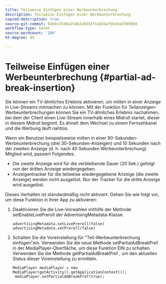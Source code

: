 ```yaml
---
title: Teilweise Einfügen einer Werbeunterbrechung
description: Teilweise Einfügen einer Werbeunterbrechung
copied-description: true
source-git-commit: 02ebc3548a254b2a6554f1ab34afbb3ea5f09bb8
workflow-type: tm+mt
source-wordcount: '204'
ht-degree: 0%

---
```


# Teilweise Einfügen einer Werbeunterbrechung {#partial-ad-break-insertion}

Sie können ein TV-ähnliches Erlebnis aktivieren, um mitten in einer Anzeige in Live-Streams mitmachen zu können. Mit der Funktion für Teilanzeigen-Werbeunterbrechungen können Sie ein TV-ähnliches Erlebnis nachahmen, bei dem der Client einen Live-Stream innerhalb eines Midroll startet, dieser in diesem Midroll beginnt. Es ähnelt dem Wechsel zu einem Fernsehkanal und die Werbung läuft nahtlos.

Wenn ein Benutzer beispielsweise mitten in einer 90-Sekunden-Werbeunterbrechung (drei 30-Sekunden-Anzeigen) und 10 Sekunden nach der zweiten Anzeige (d. h. nach 40 Sekunden Werbeunterbrechung) Mitglied wird, passiert Folgendes:

* Die zweite Anzeige wird für die verbleibende Dauer (20 Sek.) gefolgt von der dritten Anzeige wiedergegeben.
* Anzeigentracker für die teilweise wiedergegebene Anzeige (die zweite Anzeige) werden nicht ausgelöst. Nur der Tracker für die dritte Anzeige wird ausgelöst.

Dieses Verhalten ist standardmäßig nicht aktiviert. Gehen Sie wie folgt vor, um diese Funktion in Ihrer App zu aktivieren:

1. Deaktivieren Sie die Live-Vorwahlen mithilfe der Methode setEnableLivePreroll der AdvertisingMetadata-Klasse.

   ```
   advertisingMetadata.setLivePreroll(false)  
   advertisingMetadata.setPreroll(false)
   ```

1. Schalten Sie die Voreinstellung für &quot;Teil-Werbeunterbrechung einfügen&quot;ein. Verwenden Sie die neue Methode setPartialAdBreakPref in der MediaPlayer-Oberfläche, um diese Funktion EIN zu schalten. Verwenden Sie die Methode getPartialAdBreakPref , um den aktuellen Status dieser Voreinstellung zu ermitteln.

   ```
   MediaPlayer mediaPlayer = new MediaPlayer(getActivity().getApplicationContext()); 
    mediaPlayer.setPartialAdBreakPref(true);
   ```
